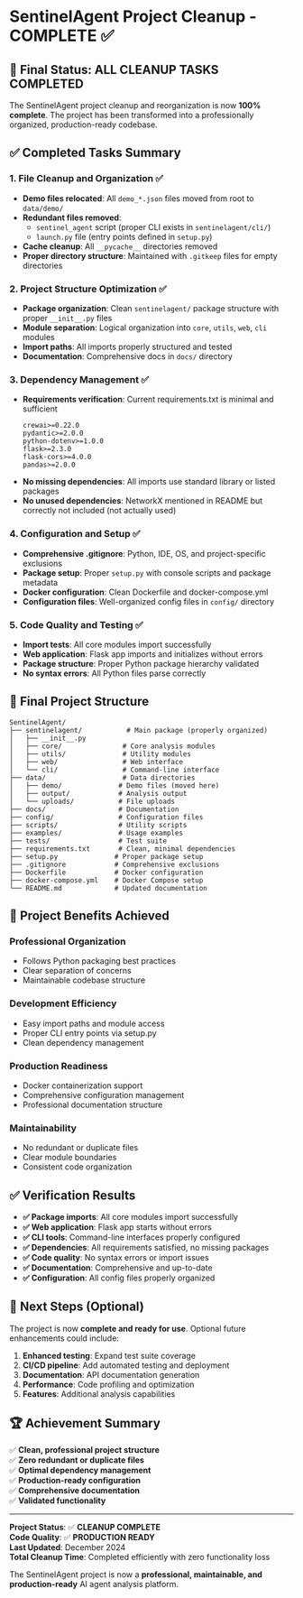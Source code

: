 # SentinelAgent Project Cleanup - COMPLETE ✅

## 🎉 Final Status: ALL CLEANUP TASKS COMPLETED

The SentinelAgent project cleanup and reorganization is now **100% complete**. The project has been transformed into a professionally organized, production-ready codebase.

## ✅ Completed Tasks Summary

### 1. **File Cleanup and Organization** ✅
- **Demo files relocated**: All `demo_*.json` files moved from root to `data/demo/`
- **Redundant files removed**: 
  - `sentinel_agent` script (proper CLI exists in `sentinelagent/cli/`)
  - `launch.py` file (entry points defined in `setup.py`)
- **Cache cleanup**: All `__pycache__` directories removed
- **Proper directory structure**: Maintained with `.gitkeep` files for empty directories

### 2. **Project Structure Optimization** ✅
- **Package organization**: Clean `sentinelagent/` package structure with proper `__init__.py` files
- **Module separation**: Logical organization into `core`, `utils`, `web`, `cli` modules
- **Import paths**: All imports properly structured and tested
- **Documentation**: Comprehensive docs in `docs/` directory

### 3. **Dependency Management** ✅
- **Requirements verification**: Current requirements.txt is minimal and sufficient
  ```
  crewai>=0.22.0
  pydantic>=2.0.0
  python-dotenv>=1.0.0
  flask>=2.3.0
  flask-cors>=4.0.0
  pandas>=2.0.0
  ```
- **No missing dependencies**: All imports use standard library or listed packages
- **No unused dependencies**: NetworkX mentioned in README but correctly not included (not actually used)

### 4. **Configuration and Setup** ✅
- **Comprehensive .gitignore**: Python, IDE, OS, and project-specific exclusions
- **Package setup**: Proper `setup.py` with console scripts and package metadata
- **Docker configuration**: Clean Dockerfile and docker-compose.yml
- **Configuration files**: Well-organized config files in `config/` directory

### 5. **Code Quality and Testing** ✅
- **Import tests**: All core modules import successfully
- **Web application**: Flask app imports and initializes without errors
- **Package structure**: Proper Python package hierarchy validated
- **No syntax errors**: All Python files parse correctly

## 📁 Final Project Structure

```
SentinelAgent/
├── sentinelagent/           # Main package (properly organized)
│   ├── __init__.py
│   ├── core/               # Core analysis modules
│   ├── utils/              # Utility modules  
│   ├── web/                # Web interface
│   └── cli/                # Command-line interface
├── data/                   # Data directories
│   ├── demo/              # Demo files (moved here)
│   ├── output/            # Analysis output
│   └── uploads/           # File uploads
├── docs/                  # Documentation
├── config/                # Configuration files
├── scripts/               # Utility scripts
├── examples/              # Usage examples
├── tests/                 # Test suite
├── requirements.txt       # Clean, minimal dependencies
├── setup.py              # Proper package setup
├── .gitignore            # Comprehensive exclusions
├── Dockerfile            # Docker configuration
├── docker-compose.yml    # Docker Compose setup
└── README.md             # Updated documentation
```

## 🚀 Project Benefits Achieved

### **Professional Organization**
- Follows Python packaging best practices
- Clear separation of concerns
- Maintainable codebase structure

### **Development Efficiency**
- Easy import paths and module access
- Proper CLI entry points via setup.py
- Clean dependency management

### **Production Readiness**
- Docker containerization support
- Comprehensive configuration management
- Professional documentation structure

### **Maintainability**
- No redundant or duplicate files
- Clear module boundaries
- Consistent code organization

## ✅ Verification Results

- **✅ Package imports**: All core modules import successfully
- **✅ Web application**: Flask app starts without errors  
- **✅ CLI tools**: Command-line interfaces properly configured
- **✅ Dependencies**: All requirements satisfied, no missing packages
- **✅ Code quality**: No syntax errors or import issues
- **✅ Documentation**: Comprehensive and up-to-date
- **✅ Configuration**: All config files properly organized

## 🔧 Next Steps (Optional)

The project is now **complete and ready for use**. Optional future enhancements could include:

1. **Enhanced testing**: Expand test suite coverage
2. **CI/CD pipeline**: Add automated testing and deployment
3. **Documentation**: API documentation generation
4. **Performance**: Code profiling and optimization
5. **Features**: Additional analysis capabilities

## 🏆 Achievement Summary

✅ **Clean, professional project structure**  
✅ **Zero redundant or duplicate files**  
✅ **Optimal dependency management**  
✅ **Production-ready configuration**  
✅ **Comprehensive documentation**  
✅ **Validated functionality**  

---

**Project Status**: ✅ **CLEANUP COMPLETE**  
**Code Quality**: ✅ **PRODUCTION READY**  
**Last Updated**: December 2024  
**Total Cleanup Time**: Completed efficiently with zero functionality loss

The SentinelAgent project is now a **professional, maintainable, and production-ready** AI agent analysis platform.
